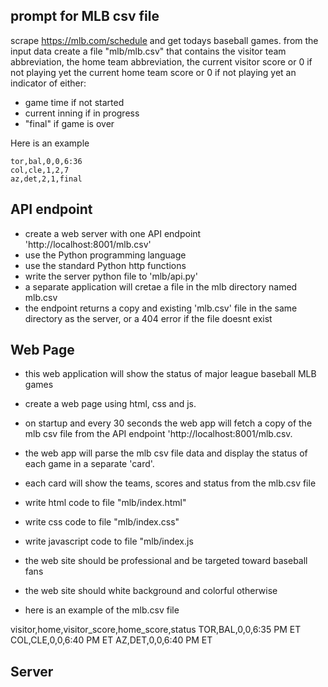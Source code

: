 ## prompt for MLB csv file

scrape https://mlb.com/schedule and get todays baseball games.
from the input data create a file "mlb/mlb.csv" that contains
the visitor team abbreviation,
the home team abbreviation,
the current visitor score or 0 if not playing yet
the current home team score or 0 if not playing yet
an indicator of either:

- game time if not started
- current inning if in progress
- "final" if game is over

Here is an example

```mlb.csv
tor,bal,0,0,6:36
col,cle,1,2,7
az,det,2,1,final
```

## API endpoint

- create a web server with one API endpoint 'http://localhost:8001/mlb.csv'
- use the Python programming language
- use the standard Python http functions
- write the server python file to 'mlb/api.py'
- a separate application will cretae a file in the mlb directory named mlb.csv
- the endpoint returns a copy and existing 'mlb.csv' file in the same directory as the server, or a 404 error if the file doesnt exist

## Web Page

- this web application will show the status of major league baseball MLB games
- create a web page using html, css and js.
- on startup and every 30 seconds the web app will fetch a copy of the mlb csv file from the API endpoint 'http://localhost:8001/mlb.csv.
- the web app will parse the mlb csv file data and display the status of each game in a separate 'card'.
- each card will show the teams, scores and status from the mlb.csv file
- write html code to file "mlb/index.html"
- write css code to file "mlb/index.css"
- write javascript code to file "mlb/index.js
- the web site should be professional and be targeted toward baseball fans
- the web site should white background and colorful otherwise

- here is an example of the mlb.csv file

visitor,home,visitor_score,home_score,status
TOR,BAL,0,0,6:35 PM ET
COL,CLE,0,0,6:40 PM ET
AZ,DET,0,0,6:40 PM ET

## Server

